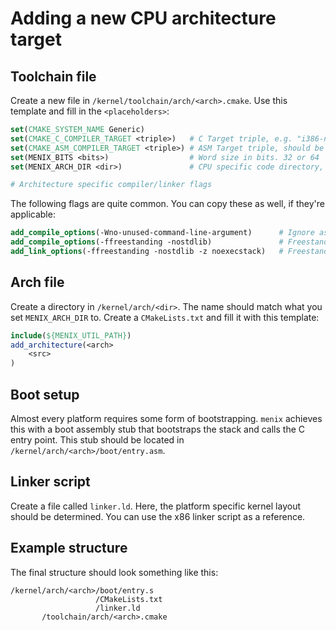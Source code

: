 # Adding a new CPU architecture target

## Toolchain file
Create a new file in `/kernel/toolchain/arch/<arch>.cmake`.
Use this template and fill in the `<placeholders>`:

```cmake
set(CMAKE_SYSTEM_NAME Generic)
set(CMAKE_C_COMPILER_TARGET <triple>)	# C Target triple, e.g. "i386-none-elf"
set(CMAKE_ASM_COMPILER_TARGET <triple>)	# ASM Target triple, should be the same as C
set(MENIX_BITS <bits>)					# Word size in bits. 32 or 64
set(MENIX_ARCH_DIR <dir>) 				# CPU specific code directory, relative to /kernel/arch/

# Architecture specific compiler/linker flags
```

The following flags are quite common. You can copy these as well, if they're applicable:

```cmake
add_compile_options(-Wno-unused-command-line-argument)		# Ignore assembler warnings for CMake args
add_compile_options(-ffreestanding -nostdlib)				# Freestanding binary (compiler)
add_link_options(-ffreestanding -nostdlib -z noexecstack)	# Freestanding binary (linker)
```

## Arch file
Create a directory in `/kernel/arch/<dir>`. The name should match what you set `MENIX_ARCH_DIR` to.
Create a `CMakeLists.txt` and fill it with this template:

```cmake
include(${MENIX_UTIL_PATH})
add_architecture(<arch>
	<src>
)
```

## Boot setup
Almost every platform requires some form of bootstrapping. `menix` achieves this with a boot assembly stub that
bootstraps the stack and calls the C entry point.
This stub should be located in `/kernel/arch/<arch>/boot/entry.asm`.

## Linker script
Create a file called `linker.ld`. Here, the platform specific kernel layout should be determined.
You can use the x86 linker script as a reference.

## Example structure
The final structure should look something like this:
```
/kernel/arch/<arch>/boot/entry.s
				   /CMakeLists.txt
				   /linker.ld
	   /toolchain/arch/<arch>.cmake
```
